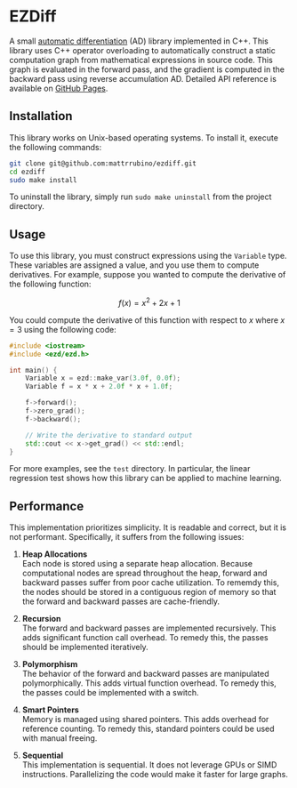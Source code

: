# EZDiff

A small [automatic differentiation](https://en.wikipedia.org/wiki/Automatic_differentiation) (AD) library implemented in C++. This library uses C++ operator overloading to automatically construct a static computation graph from mathematical expressions in source code. This graph is evaluated in the forward pass, and the gradient is computed in the backward pass using reverse accumulation AD. Detailed API reference is available on [GitHub Pages](https://mattrrubino.github.io/ezdiff/).

## Installation

This library works on Unix-based operating systems. To install it, execute the following commands:

```bash
git clone git@github.com:mattrrubino/ezdiff.git
cd ezdiff
sudo make install
```

To uninstall the library, simply run `sudo make uninstall` from the project directory.

## Usage

To use this library, you must construct expressions using the `Variable` type. These variables are assigned a value, and you use them to compute derivatives. For example, suppose you wanted to compute the derivative of the following function:

```math
f(x) = x^2 + 2x + 1
```

You could compute the derivative of this function with respect to $x$ where $x = 3$ using the following code:

```cpp
#include <iostream>
#include <ezd/ezd.h>

int main() {
    Variable x = ezd::make_var(3.0f, 0.0f);
    Variable f = x * x + 2.0f * x + 1.0f;

    f->forward();
    f->zero_grad();
    f->backward();

    // Write the derivative to standard output
    std::cout << x->get_grad() << std::endl;
}
```

For more examples, see the `test` directory. In particular, the linear regression test shows how this library can be applied to machine learning.

## Performance

This implementation prioritizes simplicity. It is readable and correct, but it is not performant. Specifically, it suffers from the following issues:

1. **Heap Allocations**\
Each node is stored using a separate heap allocation. Because computational nodes are spread throughout the heap, forward and backward passes suffer from poor cache utilization. To rememdy this, the nodes should be stored in a contiguous region of memory so that the forward and backward passes are cache-friendly.

2. **Recursion**\
The forward and backward passes are implemented recursively. This adds significant function call overhead. To remedy this, the passes should be implemented iteratively.

3. **Polymorphism**\
The behavior of the forward and backward passes are manipulated polymorphically. This adds virtual function overhead. To remedy this, the passes could be implemented with a switch.

4. **Smart Pointers**\
Memory is managed using shared pointers. This adds overhead for reference counting. To remedy this, standard pointers could be used with manual freeing.

5. **Sequential**\
This implementation is sequential. It does not leverage GPUs or SIMD instructions. Parallelizing the code would make it faster for large graphs.

